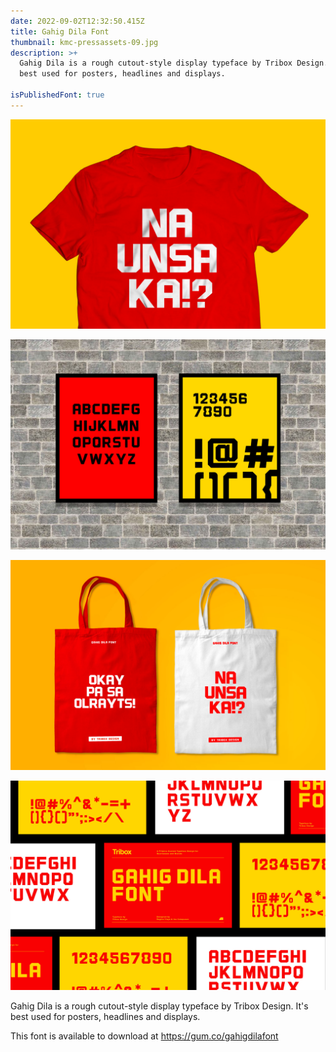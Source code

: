 ```yaml
---
date: 2022-09-02T12:32:50.415Z
title: Gahig Dila Font
thumbnail: kmc-pressassets-09.jpg
description: >+
  Gahig Dila is a rough cutout-style display typeface by Tribox Design. It's
  best used for posters, headlines and displays. 

isPublishedFont: true
---
```

![](gahig-dilashirt.jpg)

![](gahig-dilapostert.jpg)

![](white_tote_bag_mockup-recovered.jpg)

![](gahigdilastationaries.jpg)

Gahig Dila is a rough cutout-style display typeface by Tribox Design. It's best used for posters, headlines and displays. 

This font is available to download at https://gum.co/gahigdilafont